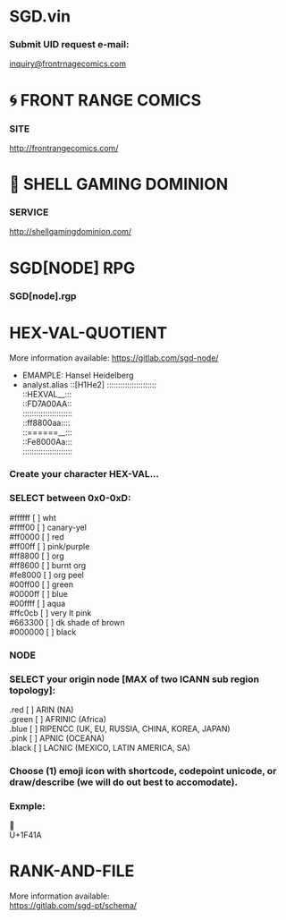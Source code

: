 # SGD.vin
### Submit UID request e-mail:
<inquiry@frontrnagecomics.com>
# 🌀 FRONT RANGE COMICS
### SITE
<http://frontrangecomics.com/>
# 🐚 SHELL GAMING DOMINION
### SERVICE
<http://shellgamingdominion.com/>
# SGD[NODE] RPG
### SGD[node].rgp
# HEX-VAL-QUOTIENT
More information available:
<https://gitlab.com/sgd-node/>
- EMAMPLE: Hansel Heidelberg
- analyst.alias ::[H1He2]
::::::::::::::::::::::<br>
::HEXVAL__:::<br>
::FD7A00AA::<br>
::::::::::::::::::::::<br>
::ff8800aa::::<br>
::======__:::<br>
::Fe8000Aa:::<br>
::::::::::::::::::::::<br>
### Create your character HEX-VAL...<br>
### SELECT between 0x0-0xD:<br>
#ffffff [  ] wht<br>
#ffff00 [  ] canary-yel<br>
#ff0000 [  ] red<br>
#ff00ff [  ] pink/purple<br>
#ff8800 [  ] org<br>
#ff8600 [  ] burnt org<br>
#fe8000 [  ] org peel<br>
#00ff00 [  ] green<br>
#0000ff [  ] blue<br>
#00ffff [  ] aqua<br>
#ffc0cb [  ] very lt pink<br>
#663300 [  ] dk shade of brown<br>
#000000 [  ] black<br>
### NODE<br>
### SELECT your origin node [MAX of two ICANN sub region topology]:<br>
.red   [  ] ARIN (NA)<br>
.green [  ] AFRINIC (Africa)<br>
.blue  [  ] RIPENCC (UK, EU, RUSSIA, CHINA, KOREA, JAPAN)<br>
.pink  [  ] APNIC (OCEANA)<br>
.black [  ] LACNIC (MEXICO, LATIN AMERICA, SA)<br>
### Choose (1) emoji icon with shortcode, codepoint unicode, or draw/describe (we will do out best to accomodate).
### Exmple:
:shell: <br>
U+1F41A <br>
# RANK-AND-FILE<br>
More information available:<br>
<https://gitlab.com/sgd-pt/schema/><br>
